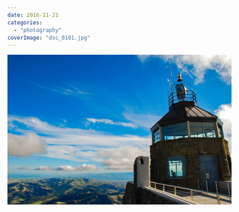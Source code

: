 ```yaml
---
date: 2016-11-21
categories: 
  - "photography"
coverImage: "dsc_0101.jpg"
---
```


![](images/dsc_0101.jpg)
